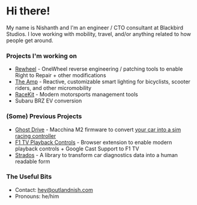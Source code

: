 # Hi there!

My name is Nishanth and I'm an engineer / CTO consultant at Blackbird Studios. I love working with mobility, travel, and/or anything related to how people get around.

### Projects I'm working on

- [Rewheel](https://github.com/outlandnish/rewheel) - OneWheel reverse engineering / patching tools to enable Right to Repair + other modifications
- [The Amp](https://docs.ridewithamp.com) - Reactive, customizable smart lighting for bicyclists, scooter riders, and other micromobility
- [RaceKit](https://github.com/racekit) - Modern motorsports management tools
- Subaru BRZ EV conversion

### (Some) Previous Projects

- [Ghost Drive](https://github.com/outlandnish/fw-ghost-drive) - Macchina M2 firmware to convert [your car into a sim racing controller](https://outlandnish.com/hacks/ditch-the-sim-rig-use-your-car-instead)
- [F1 TV Playback Controls](https://github.com/outlandnish/ext-f1-tv) - Browser extension to enable modern playback controls + Google Cast Support to F1 TV
- [Strados](https://github.com/outlandnish/strados) - A library to transform car diagnostics data into a human readable form

### The Useful Bits

- Contact: [hey@outlandnish.com](mailto:hey@outlandnish.com)
- Pronouns: he/him

